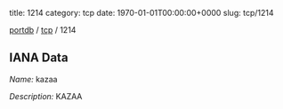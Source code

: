title: 1214
category: tcp
date: 1970-01-01T00:00:00+0000
slug: tcp/1214

[portdb](/) / [tcp](/category/tcp.html) / 1214


## IANA Data

_Name:_ kazaa

_Description:_ KAZAA

